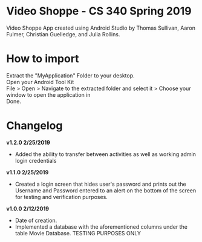 # Video Shoppe - CS 340 Spring 2019

Video Shoppe App created using Android Studio by Thomas Sullivan, Aaron Fulmer, Christian Guelledge, and Julia Rollins.

# How to import

Extract the "MyApplication" Folder to your desktop.  
Open your Android Tool Kit  
File > Open > Navigate to the extracted folder and select it > Choose your window to open the application in  
Done.  
  
# Changelog

**v1.2.0 2/25/2019**
- Added the ability to transfer between activities as well as working admin login credentials

**v1.1.0 2/25/2019**
- Created a login screen that hides user's password and prints out the Username and Password entered to an alert on the bottom of the screen for testing and verification purposes.

**v1.0.0 2/12/2019**  
- Date of creation.  
- Implemented a database with the aforementioned columns under the table Movie Database. TESTING PURPOSES ONLY
